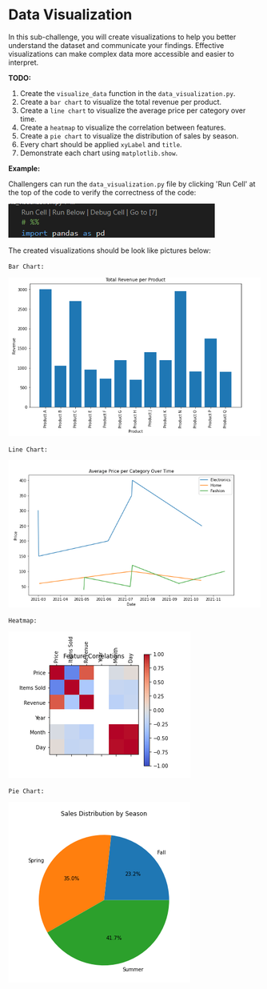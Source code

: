 # Data Visualization

In this sub-challenge, you will create visualizations to help you better understand the dataset and communicate your findings. Effective visualizations can make complex data more accessible and easier to interpret.

**TODO:**

1.  Create the `visualize_data` function in the `data_visualization.py`.
2.  Create a `bar chart` to visualize the total revenue per product.
3.  Create a `line chart` to visualize the average price per category over time.
4.  Create a `heatmap` to visualize the correlation between features.
5.  Create a `pie chart` to visualize the distribution of sales by season.
6.  Every chart should be applied `xyLabel` and `title`.
7.  Demonstrate each chart using `matplotlib.show`.

**Example:**

Challengers can run the `data_visualization.py` file by clicking 'Run Cell' at the top of the code to verify the correctness of the code:

![example_image_Data_Visualization_RunCell](assets/lab-Data_Visualization-4-0.png)

The created visualizations should be look like pictures below:

`Bar Chart:`

![example_image_Data_Visualization_Revenue](assets/lab-Data_Visualization-4-1.png)

`Line Chart:`

![example_image_Data_Visualization_price](assets/lab-Data_Visualization-4-2.png)

`Heatmap:`

![example_image_Data_Visualization_feature](assets/lab-Data_Visualization-4-3.png)

`Pie Chart:`

![example_image_Data_Visualization_season](assets/lab-Data_Visualization-4-4.png)
